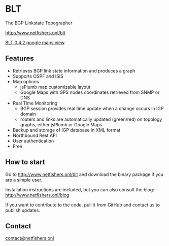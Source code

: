# BLT
The BGP Linkstate Topographer

http://www.netfishers.onl/blt

[BLT 0.4.2 google maps view](/src/main/resources/www/img/blt-0.4.2.png)

## Features

* Retrieves BGP link state information and produces a graph
* Supports OSPF and ISIS
* Map options
  * jsPlumb map customizable layout
  * Google Maps with GPS nodes coordinates retrieved from SNMP or DNS
* Real Time Monitoring
  * BGP session provides real time update when a change occurs in IGP domain
  * routers and links are automatically updated (green/red) on topology graphs, either jsPlumb or Google Maps
* Backup and storage of IGP database in XML format
* Northbound Rest API
* User authentication
* Free

## How to start

Go to http://www.netfishers.onl/blt and download the binary package if you are a simple user.

Installation instructions are included, but you can also consult the blog: http://www.netfishers.onl/blog

If you want to contribute to the code, pull it from GitHub and contact us to publish updates.

## Contact

contact@netfishers.onl
